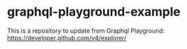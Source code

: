 # graphql-playground-example
This is a repository to update from Graphql Playground: https://developer.github.com/v4/explorer/
